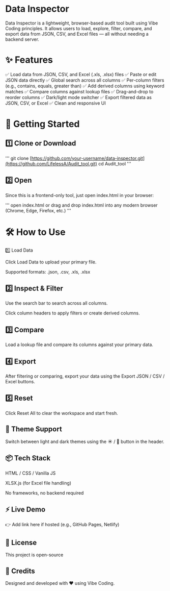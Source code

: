 # Data Inspector
Data Inspector is a lightweight, browser-based audit tool built using Vibe Coding principles. It allows users to load, explore, filter, compare, and export data from JSON, CSV, and Excel files — all without needing a backend server.


# ✨ Features
✅ Load data from JSON, CSV, and Excel (.xls, .xlsx) files
✅ Paste or edit JSON data directly
✅ Global search across all columns
✅ Per-column filters (e.g., contains, equals, greater than)
✅ Add derived columns using keyword matches
✅ Compare columns against lookup files
✅ Drag-and-drop to reorder columns
✅ Dark/light mode switcher
✅ Export filtered data as JSON, CSV, or Excel
✅ Clean and responsive UI

# 🚀 Getting Started
## 1️⃣ Clone or Download
'''
git clone [https://github.com/your-username/data-inspector.git](https://github.com/LifelessA/Audit_tool.git)
cd Audit_tool
'''
## 2️⃣ Open
Since this is a frontend-only tool, just open index.html in your browser:


''' 
open index.html
or
drag and drop index.html into any modern browser (Chrome, Edge, Firefox, etc.)
'''

# 🛠 How to Use
1️⃣ Load Data

Click Load Data to upload your primary file.

Supported formats: .json, .csv, .xls, .xlsx

## 2️⃣ Inspect & Filter

Use the search bar to search across all columns.

Click column headers to apply filters or create derived columns.

## 3️⃣ Compare

Load a lookup file and compare its columns against your primary data.

## 4️⃣ Export

After filtering or comparing, export your data using the Export JSON / CSV / Excel buttons.

## 5️⃣ Reset

Click Reset All to clear the workspace and start fresh.

## 🌙 Theme Support
Switch between light and dark themes using the ☀️ / 🌙 button in the header.

## 📦 Tech Stack
HTML / CSS / Vanilla JS

XLSX.js (for Excel file handling)

No frameworks, no backend required

## ⚡ Live Demo
👉 Add link here if hosted (e.g., GitHub Pages, Netlify)

## 📝 License
This project is open-source

## 🙌 Credits
Designed and developed with ❤️ using Vibe Coding.
